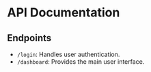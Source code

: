 # API Documentation

## Endpoints
- `/login`: Handles user authentication.
- `/dashboard`: Provides the main user interface.
